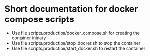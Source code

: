 # Short documentation for docker compose scripts

- Use file scripts/production/docker_compose.sh for creating the container
  initially
- Use file scripts/production/stop_docker.sh to stop the container
- Use file scripts/production/start_docker.sh to restart the container

